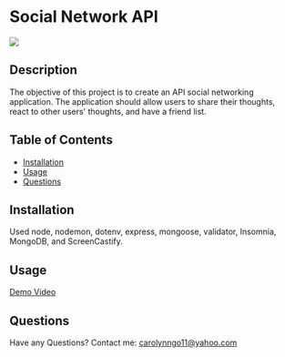 # Social Network API

![](https://img.shields.io/badge/License-MIT-blue)

## Description
The objective of this project is to create an API social networking application. The application should allow users to share their thoughts, react to other users' thoughts, and have a friend list.

## Table of Contents
      
- [Installation](#installation)
- [Usage](#usage)
- [Questions](#questions)
      
## Installation
Used node, nodemon, dotenv, express, mongoose, validator, Insomnia, MongoDB, and ScreenCastify.

## Usage

[Demo Video](https://drive.google.com/file/d/1Y_0rZlQQFbmH1MSZFmG__yePqRVw8FNU/view)

## Questions
Have any Questions? Contact me: [carolynngo11@yahoo.com](mailto:carolynngo11@yahoo.com)